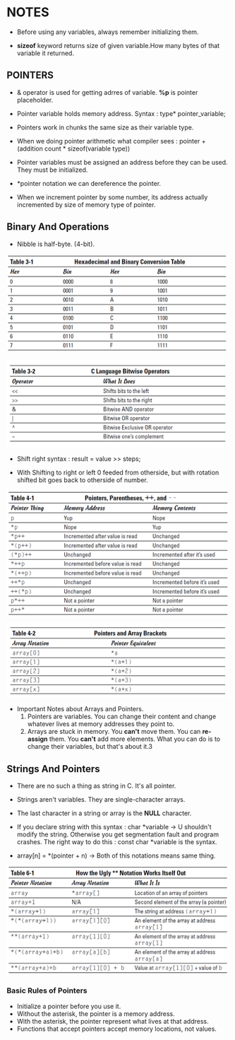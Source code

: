 # NOTES

- Before using any variables, always remember initializing them.

- **sizeof** keyword returns size of given variable.How many bytes of that variable it returned.

## POINTERS

- & operator is used for getting adrres of variable. **%p** is pointer placeholder.

- Pointer variable holds memory address. Syntax : type* pointer_variable;

- Pointers work in chunks the same size as their variable type.

- When we doing pointer arithmetic what compiler sees :  pointer + (addition count * sizeof(variable type))

- Pointer variables must be assigned an address before they can be used. They must be initialized.

- *pointer notation we can dereference the pointer.

- When we increment pointer by some number, its address actually incremented by size of memory type of pointer.

## Binary And Operations
- Nibble is half-byte. (4-bit).

![Hex to Binary Conversion](https://github.com/mrsahin101/BOOKS/blob/main/C_Programming/C_All_in_One_Desk_Reference_For_Dummies/Book_IV_Advanced_C/Images/Hex_to_Binary.PNG) 

![Bitwise Operators](https://github.com/mrsahin101/BOOKS/blob/main/C_Programming/C_All_in_One_Desk_Reference_For_Dummies/Book_IV_Advanced_C/Images/Bitwise_Operators.PNG) 

- Shift right syntax : result = value >> steps;

- With Shifting to right or left 0 feeded from otherside, but with rotation shifted bit goes back to otherside of number.

![Pointer Shortcuts](https://github.com/mrsahin101/BOOKS/blob/main/C_Programming/C_All_in_One_Desk_Reference_For_Dummies/Book_IV_Advanced_C/Images/Pointer_Parentheses.PNG) 

![Array Notation](https://github.com/mrsahin101/BOOKS/blob/main/C_Programming/C_All_in_One_Desk_Reference_For_Dummies/Book_IV_Advanced_C/Images/Pointer_Array_Notation.PNG)

- Important Notes about Arrays and Pointers.
    1. Pointers are variables. You can change their content and change whatever lives at memory addresses they point to.
    2. Arrays are stuck in memory. You **can't** move them. You can **re-assign** them. You **can't** add more elements.
        What you can do is to change their variables, but that's about it.3


## Strings And Pointers
- There are no such a thing as string in C. It's all pointer.

- Strings aren't variables. They are single-character arrays.

- The last character in a string or array is the **NULL** character.

- If you declare string with this syntax : char *variable -> U shouldn't modify the string. Otherwise you get segmentation fault and program crashes. The right way to do this :
    const char *variable is the syntax.

- array[n] = *(pointer + n)     -> Both of this notations means same thing.

![Pointer Notation](https://github.com/mrsahin101/BOOKS/blob/main/C_Programming/C_All_in_One_Desk_Reference_For_Dummies/Book_IV_Advanced_C/Images/Pointer_Notation.PNG)


### Basic Rules of Pointers
- Initialize a pointer before you use it.
- Without the asterisk, the pointer is a memory address.
- With the asterisk, the pointer represent what lives at that address.
- Functions that accept pointers accept memory locations, not values.